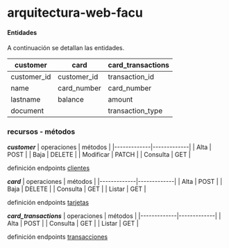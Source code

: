 # arquitectura-web-facu


#### Entidades
A continuación se detallan las entidades.

| customer    | card        | card_transactions |
|-------------|-------------|-------------------|
| customer_id | customer_id | transaction_id    |
| name        | card_number | card_number       |
| lastname    | balance     | amount            |
| document    |             | transaction_type  |



### recursos - métodos

 ***customer***
| operaciones | métodos     |
|-------------|-------------|
| Alta        | POST        |
| Baja        | DELETE      |
| Modificar   | PATCH       |
| Consulta    | GET         |

definición endpoints [clientes](https://github.com/igcimonet/arquitectura-web-facu/blob/main/endpoints/clientes.md)

 ***card***
| operaciones | métodos     |
|-------------|-------------|
| Alta        | POST        |
| Baja        | DELETE      |
| Consulta    | GET         |
| Listar      | GET         |

definición endpoints [tarjetas](https://github.com/igcimonet/arquitectura-web-facu/blob/main/endpoints/tarjetas.md)

 ***card_transactions***
| operaciones | métodos     |
|-------------|-------------|
| Alta        | POST        |
| Consulta    | GET         |
| Listar      | GET         |


definición endpoints [transacciones](https://github.com/igcimonet/arquitectura-web-facu/blob/main/endpoints/transacciones.md)
